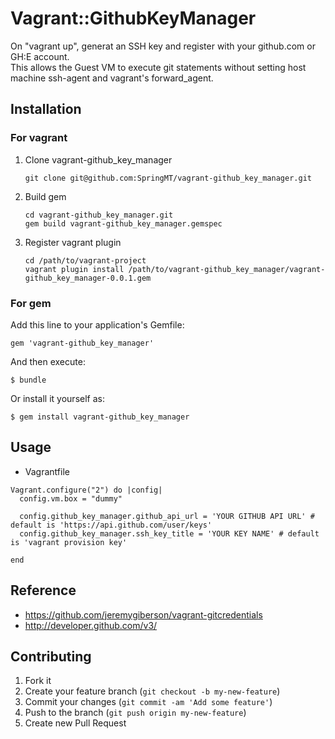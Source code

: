 # Vagrant::GithubKeyManager

On "vagrant up", generat an SSH key and register with your github.com or GH:E account.  
This allows the Guest VM to execute git statements without setting host machine ssh-agent and vagrant's forward_agent.

## Installation
### For vagrant

1. Clone vagrant-github_key_manager

	```
	git clone git@github.com:SpringMT/vagrant-github_key_manager.git
	```

1. Build gem

	```
	cd vagrant-github_key_manager.git
	gem build vagrant-github_key_manager.gemspec
	```

1. Register vagrant plugin

	```
	cd /path/to/vagrant-project
	vagrant plugin install /path/to/vagrant-github_key_manager/vagrant-github_key_manager-0.0.1.gem 
	```

### For gem
Add this line to your application's Gemfile:

    gem 'vagrant-github_key_manager'

And then execute:

    $ bundle

Or install it yourself as:

    $ gem install vagrant-github_key_manager

## Usage
* Vagrantfile

```
Vagrant.configure("2") do |config|
  config.vm.box = "dummy"
  
  config.github_key_manager.github_api_url = 'YOUR GITHUB API URL' # default is 'https://api.github.com/user/keys'
  config.github_key_manager.ssh_key_title = 'YOUR KEY NAME' # default is 'vagrant provision key'

end
```

## Reference
* https://github.com/jeremygiberson/vagrant-gitcredentials
* http://developer.github.com/v3/

## Contributing

1. Fork it
2. Create your feature branch (`git checkout -b my-new-feature`)
3. Commit your changes (`git commit -am 'Add some feature'`)
4. Push to the branch (`git push origin my-new-feature`)
5. Create new Pull Request
